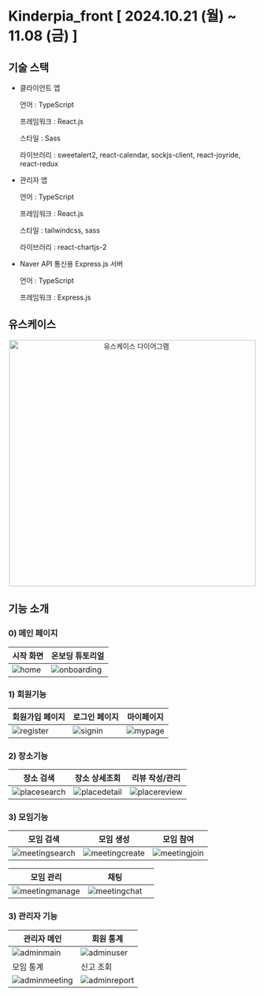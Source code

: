 # Kinderpia_front [ 2024.10.21 (월) ~ 11.08 (금) ]

## 기술 스택

- 클라이언트 앱
 
  언어 : TypeScript

  프레임워크 : React.js

  스타일 : Sass

  라이브러리 : sweetalert2, react-calendar, sockjs-client, react-joyride, react-redux

- 관리자 앱
  
  언어 : TypeScript

  프레임워크 : React.js

  스타일 : tailwindcss, sass

  라이브러리 : react-chartjs-2

- Naver API 통신용 Express.js 서버

  언어 : TypeScript

  프레임워크 : Express.js
  
## 유스케이스

<p align="center">
  <img src="https://github.com/user-attachments/assets/14bda5ae-c54c-4891-96c9-c145ef7b9054" width="500" height="auto" alt="유스케이스 다이어그램">
</p>

## 기능 소개

### 0) 메인 페이지
|시작 화면|온보딩 튜토리얼|
|---|---|
|![home](https://github.com/user-attachments/assets/3332690a-2a31-413f-9a6c-6606b412eb72)|![onboarding](https://github.com/user-attachments/assets/c110df9e-f7c5-43fe-95f7-8d53225f6b1f)|

### 1) 회원기능
|회원가입 페이지|로그인 페이지|마이페이지|
|---|---|---|
|![register](https://github.com/user-attachments/assets/4c0734b2-19c6-45fa-b7fe-0073d38a0d9d)|![signin](https://github.com/user-attachments/assets/646bd240-8742-4e46-a917-997d7ce949f4)|![mypage](https://github.com/user-attachments/assets/2c91a558-3ec1-4ab7-b906-c4e1f2db4764)|

### 2) 장소기능
|장소 검색|장소 상세조회|리뷰 작성/관리|
|---|---|---|
|![placesearch](https://github.com/user-attachments/assets/695a0e93-0dca-4084-8dba-0c37771e13e8)|![placedetail](https://github.com/user-attachments/assets/d623c84b-39bc-4f5a-98ae-7cdff044d1db)|![placereview](https://github.com/user-attachments/assets/57b711b9-45a0-4f35-a0f2-0717c9162b61)|

### 3) 모임기능
|모임 검색|모임 생성|모임 참여|
|---|---|---|
|![meetingsearch](https://github.com/user-attachments/assets/d2c0adb0-dfdf-4fad-93e6-e9be9e252770)|![meetingcreate](https://github.com/user-attachments/assets/4d29f7df-13ef-4c6b-85d1-e539535e29f5)|![meetingjoin](https://github.com/user-attachments/assets/94873c45-a95a-440f-abba-fca146317e69)|

|모임 관리|채팅||
|---|---|---|
|![meetingmanage](https://github.com/user-attachments/assets/befd81e7-e986-4708-a297-cca1c5ea76e5)|![meetingchat](https://github.com/user-attachments/assets/addd56ea-f22b-4273-8250-7246e3eb811f)|

### 3) 관리자 기능
|관리자 메인|회원 통계|
|---|---|
|![adminmain](https://github.com/user-attachments/assets/dc4c2712-e497-4abb-a3bd-1aa77238b3aa)|![adminuser](https://github.com/user-attachments/assets/c435a81e-e2ff-4ac1-9e1d-f018fd98fdd5)|
|모임 통계|신고 조회|
|![adminmeeting](https://github.com/user-attachments/assets/92aa4380-6008-48b4-a4ab-a231b4baf005)|![adminreport](https://github.com/user-attachments/assets/a4def0d7-5ea3-4a62-b011-de689511273c)|






